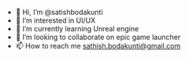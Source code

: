 - 👋 Hi, I’m @satishbodakunti
- 👀 I’m interested in UI/UX
- 🌱 I’m currently learning Unreal engine
- 💞️ I’m looking to collaborate on epic game launcher
- 📫 How to reach me sathish.bodakunti@gmail.com

<!---
satishbodakunti/satishbodakunti is a ✨ special ✨ repository because its `README.md` (this file) appears on your GitHub profile.
You can click the Preview link to take a look at your changes.
--->
